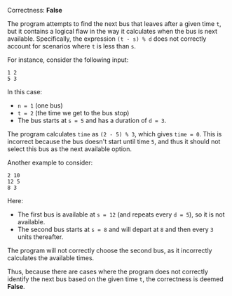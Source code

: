 Correctness: **False**

The program attempts to find the next bus that leaves after a given time `t`, but it contains a logical flaw in the way it calculates when the bus is next available. Specifically, the expression `(t - s) % d` does not correctly account for scenarios where `t` is less than `s`. 

For instance, consider the following input:

```
1 2
5 3
```

In this case:
- `n = 1` (one bus)
- `t = 2` (the time we get to the bus stop)
- The bus starts at `s = 5` and has a duration of `d = 3`.

The program calculates `time` as `(2 - 5) % 3`, which gives `time = 0`. This is incorrect because the bus doesn't start until time `5`, and thus it should not select this bus as the next available option. 

Another example to consider:

```
2 10
12 5
8 3
```

Here:
- The first bus is available at `s = 12` (and repeats every `d = 5`), so it is not available.
- The second bus starts at `s = 8` and will depart at `8` and then every `3` units thereafter.

The program will not correctly choose the second bus, as it incorrectly calculates the available times. 

Thus, because there are cases where the program does not correctly identify the next bus based on the given time `t`, the correctness is deemed **False**.